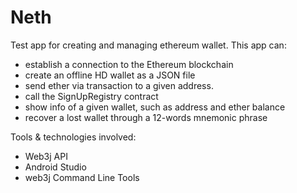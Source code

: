 # Neth
Test app for creating and managing ethereum wallet.
This app can:
  - establish a connection to the Ethereum blockchain
  - create an offline HD wallet as a JSON file
  - send ether via transaction to a given address.
  - call the SignUpRegistry contract
  - show info of a given wallet, such as address and ether balance
  - recover a lost wallet through a 12-words mnemonic phrase

  Tools & technologies involved:
  - Web3j API
  - Android Studio
  - web3j Command Line Tools
